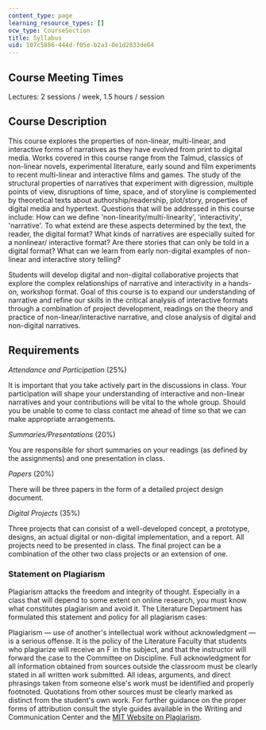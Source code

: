 ```yaml
---
content_type: page
learning_resource_types: []
ocw_type: CourseSection
title: Syllabus
uid: 107c5886-444d-f05e-b2a3-0e1d2833de64
---
```


Course Meeting Times
--------------------

Lectures: 2 sessions / week, 1.5 hours / session

Course Description
------------------

This course explores the properties of non-linear, multi-linear, and interactive forms of narratives as they have evolved from print to digital media. Works covered in this course range from the Talmud, classics of non-linear novels, experimental literature, early sound and film experiments to recent multi-linear and interactive films and games. The study of the structural properties of narratives that experiment with digression, multiple points of view, disruptions of time, space, and of storyline is complemented by theoretical texts about authorship/readership, plot/story, properties of digital media and hypertext. Questions that will be addressed in this course include: How can we define 'non-linearity/multi-linearity', 'interactivity', 'narrative'. To what extend are these aspects determined by the text, the reader, the digital format? What kinds of narratives are especially suited for a nonlinear/ interactive format? Are there stories that can only be told in a digital format? What can we learn from early non-digital examples of non-linear and interactive story telling?

Students will develop digital and non-digital collaborative projects that explore the complex relationships of narrative and interactivity in a hands-on, workshop format. Goal of this course is to expand our understanding of narrative and refine our skills in the critical analysis of interactive formats through a combination of project development, readings on the theory and practice of non-linear/interactive narrative, and close analysis of digital and non-digital narratives.

Requirements
------------

_Attendance and Participation_ (25%)

It is important that you take actively part in the discussions in class. Your participation will shape your understanding of interactive and non-linear narratives and your contributions will be vital to the whole group. Should you be unable to come to class contact me ahead of time so that we can make appropriate arrangements.

_Summaries/Presentations_ (20%)

You are responsible for short summaries on your readings (as defined by the assignments) and one presentation in class.

_Papers_ (20%)

There will be three papers in the form of a detailed project design document.

_Digital Projects_ (35%)

Three projects that can consist of a well-developed concept, a prototype, designs, an actual digital or non-digital implementation, and a report. All projects need to be presented in class. The final project can be a combination of the other two class projects or an extension of one.

### Statement on Plagiarism

Plagiarism attacks the freedom and integrity of thought. Especially in a class that will depend to some extent on online research, you must know what constitutes plagiarism and avoid it. The Literature Department has formulated this statement and policy for all plagiarism cases:

Plagiarism — use of another's intellectual work without acknowledgment — is a serious offense. It is the policy of the Literature Faculty that students who plagiarize will receive an F in the subject, and that the instructor will forward the case to the Committee on Discipline. Full acknowledgment for all information obtained from sources outside the classroom must be clearly stated in all written work submitted. All ideas, arguments, and direct phrasings taken from someone else's work must be identified and properly footnoted. Quotations from other sources must be clearly marked as distinct from the student's own work. For further guidance on the proper forms of attribution consult the style guides available in the Writing and Communication Center and the [MIT Website on Plagiarism](http://cmsw.mit.edu/writing-and-communication-center/avoiding-plagiarism/).